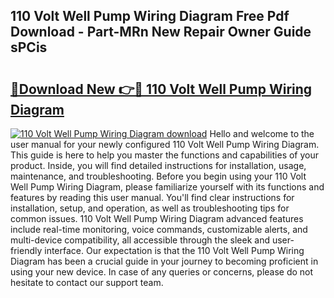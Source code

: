 ## 110 Volt Well Pump Wiring Diagram Free Pdf Download - Part-MRn New Repair Owner Guide sPCis

# <h2><a href="http://dfj33s.blite.top/?on=110+Volt+Well+Pump+Wiring+Diagram">🔗Download New 👉🔴 110 Volt Well Pump Wiring Diagram</a></h2>

[![110 Volt Well Pump Wiring Diagram download](https://i.imgur.com/lujVjoI.png)](http://dfj33s.blite.top/?on=110+Volt+Well+Pump+Wiring+Diagram)
Hello and welcome to the user manual for your newly configured 110 Volt Well Pump Wiring Diagram. This guide is here to help you master the functions and capabilities of your product. Inside, you will find detailed instructions for installation, usage, maintenance, and troubleshooting. Before you begin using your 110 Volt Well Pump Wiring Diagram, please familiarize yourself with its functions and features by reading this user manual. You'll find clear instructions for installation, setup, and operation, as well as troubleshooting tips for common issues. 110 Volt Well Pump Wiring Diagram advanced features include real-time monitoring, voice commands, customizable alerts, and multi-device compatibility, all accessible through the sleek and user-friendly interface. Our expectation is that the 110 Volt Well Pump Wiring Diagram has been a crucial guide in your journey to becoming proficient in using your new device. In case of any queries or concerns, please do not hesitate to contact our support team.
